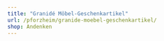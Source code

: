 ```yaml
---
title: "Granidé Möbel-Geschenkartikel"
url: /pforzheim/granide-moebel-geschenkartikel/
shop: Andenken
---
```


